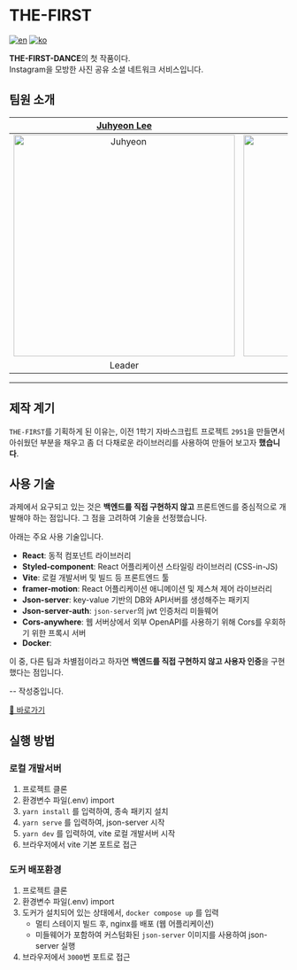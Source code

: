 # THE-FIRST

[![en](https://img.shields.io/badge/lang-en-red.svg)](https://github.com/THE-FIRST-DANCE/the-first/blob/master/README.md)
[![ko](https://img.shields.io/badge/lang-ko-blue.svg)](https://github.com/THE-FIRST-DANCE/the-first/blob/master/README.ko.md)

**THE-FIRST-DANCE**의 첫 작품이다.  
Instagram을 모방한 사진 공유 소셜 네트워크 서비스입니다.

## 팀원 소개
|[Juhyeon Lee](https://github.com/juhyeonni)|[Jihun Kim](https://github.com/hetame1)|[Jaeil Lee](https://github.com/cheiru94)|[Youngjin An](https://github.com/0gene68)|
|:--------------------------------------------------------------------------------------: | :--------------------------------------------------------------------------------------: | :--------------------------------------------------------------------------------------: | :-------------------------------------------------------------------------------------: |
| <img src="https://github.com/juhyeonni.png" width=400px alt="Juhyeon"/> | <img src="https://github.com/hetame1.png" width=400px alt="Jihun"/> | <img src="https://github.com/cheiru94.png" width=400px alt="Jaeil"> | <img src="https://github.com/0gene68.png" width=400px alt="Youngjin"/> | 
|Leader|Frontend|Frontend|Frontend|

---

## 제작 계기

`THE-FIRST`를 기획하게 된 이유는, 이전 1학기 자바스크립트 프로젝트 `2951`을 만들면서 아쉬웠던 부분을 채우고 좀 더 다채로운 라이브러리를 사용하여 만들어 보고자 **했습니다**.

## 사용 기술

과제에서 요구되고 있는 것은 **백엔드를 직접 구현하지 않고** 프론트엔드를 중심적으로 개발해야 하는 점입니다.
그 점을 고려하여 기술을 선정했습니다.

아래는 주요 사용 기술입니다.

- **React**: 동적 컴포넌트 라이브러리
- **Styled-component**: React 어플리케이션 스타일링 라이브러리 (CSS-in-JS)
- **Vite**: 로컬 개발서버 및 빌드 등 프론트엔드 툴
- **framer-motion**: React 어플리케이션 애니메이션 및 제스쳐 제어 라이브러리
- **Json-server**: key-value 기반의 DB와 API서버를 생성해주는 패키지
- **Json-server-auth**: `json-server`의 jwt 인증처리 미들웨어
- **Cors-anywhere**: 웹 서버상에서 외부 OpenAPI를 사용하기 위해 Cors를 우회하기 위한 프록시 서버
- **Docker**:

이 중, 다른 팀과 차별점이라고 하자면 **백엔드를 직접 구현하지 않고 사용자 인증**을 구현했다는 점입니다.

-- 작성중입니다.

[👏 바로가기](http://home.juhyeonni.co.kr:4000)

## 실행 방법

### 로컬 개발서버

1. 프로젝트 클론
2. 환경변수 파일(.env) import
3. `yarn install` 를 입력하여, 종속 패키지 설치
4. `yarn serve` 를 입력하여, json-server 시작
5. `yarn dev` 를 입력하여, vite 로컬 개발서버 시작
6. 브라우저에서 vite 기본 포트로 접근

### 도커 배포환경

1. 프로젝트 클론
2. 환경변수 파일(.env) import
3. 도커가 설치되어 있는 상태에서, `docker compose up` 를 입력
   - 멀티 스테이지 빌드 후, nginx를 배포 (웹 어플리케이션)
   - 미들웨어가 포함하여 커스텀화된 `json-server` 이미지를 사용하여 json-server 실행
4. 브라우저에서 `3000`번 포트로 접근
